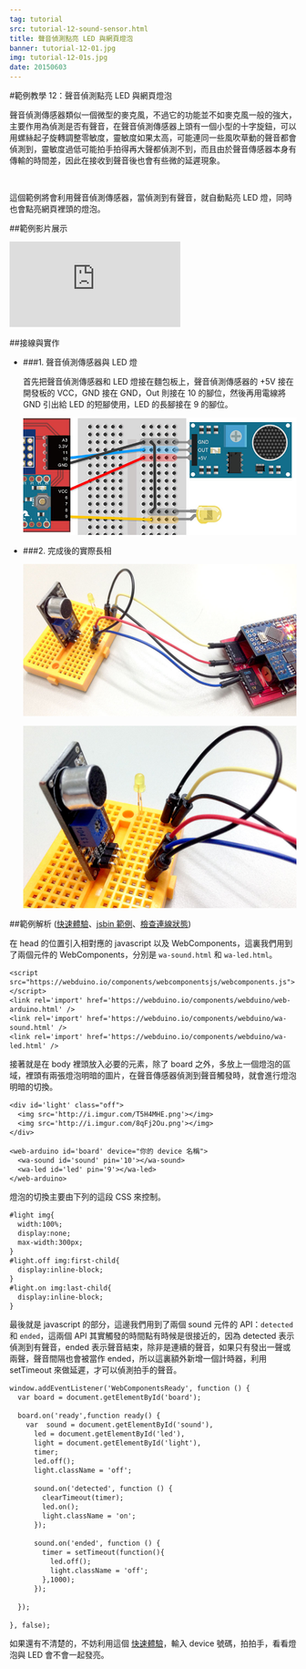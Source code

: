 ```yaml
---
tag: tutorial
src: tutorial-12-sound-sensor.html
title: 聲音偵測點亮 LED 與網頁燈泡
banner: tutorial-12-01.jpg
img: tutorial-12-01s.jpg
date: 20150603
---
```


<!-- @@master  = ../../_layout.html-->

<!-- @@block  =  meta-->

<title>範例教學 12：聲音偵測點亮 LED 與網頁燈泡 :::: Webduino = Web × Arduino</title>

<meta name="description" content="聲音偵測傳感器類似一個微型的麥克風，不過它的功能並不如麥克風一般的強大，主要作用為偵測是否有聲音，在聲音偵測傳感器上頭有一個小型的十字旋鈕，可以用螺絲起子旋轉調整零敏度，靈敏度如果太高，可能連同一些風吹草動的聲音都會偵測到，靈敏度過低可能拍手拍得再大聲都偵測不到。">

<meta itemprop="description" content="聲音偵測傳感器類似一個微型的麥克風，不過它的功能並不如麥克風一般的強大，主要作用為偵測是否有聲音，在聲音偵測傳感器上頭有一個小型的十字旋鈕，可以用螺絲起子旋轉調整零敏度，靈敏度如果太高，可能連同一些風吹草動的聲音都會偵測到，靈敏度過低可能拍手拍得再大聲都偵測不到。">

<meta property="og:description" content="聲音偵測傳感器類似一個微型的麥克風，不過它的功能並不如麥克風一般的強大，主要作用為偵測是否有聲音，在聲音偵測傳感器上頭有一個小型的十字旋鈕，可以用螺絲起子旋轉調整零敏度，靈敏度如果太高，可能連同一些風吹草動的聲音都會偵測到，靈敏度過低可能拍手拍得再大聲都偵測不到。">

<meta property="og:title" content="範例教學 12：聲音偵測點亮 LED 與網頁燈泡" >

<meta property="og:url" content="https://webduino.io/tutorials/tutorial-12-sound-sensor.html">

<meta property="og:image" content="https://webduino.io/img/tutorials/tutorial-12-01s.jpg">

<meta itemprop="image" content="https://webduino.io/img/tutorials/tutorial-12-01s.jpg">

<include src="../_include-tutorials.html"></include>

<!-- @@close-->



<!-- @@block  =  tutorials-->

#範例教學 12：聲音偵測點亮 LED 與網頁燈泡

聲音偵測傳感器類似一個微型的麥克風，不過它的功能並不如麥克風一般的強大，主要作用為偵測是否有聲音，在聲音偵測傳感器上頭有一個小型的十字旋鈕，可以用螺絲起子旋轉調整零敏度，靈敏度如果太高，可能連同一些風吹草動的聲音都會偵測到，靈敏度過低可能拍手拍得再大聲都偵測不到，而且由於聲音傳感器本身有傳輸的時間差，因此在接收到聲音後也會有些微的延遲現象。

<br/>

這個範例將會利用聲音偵測傳感器，當偵測到有聲音，就自動點亮 LED 燈，同時也會點亮網頁裡頭的燈泡。

##範例影片展示

<iframe class="youtube" src="https://www.youtube.com/embed/ljSZQkpIOh8" frameborder="0" allowfullscreen></iframe>

##接線與實作

- ###1. 聲音偵測傳感器與 LED 燈

	首先把聲音偵測傳感器和 LED 燈接在麵包板上，聲音偵測傳感器的 +5V 接在開發板的 VCC，GND 接在 GND，Out 則接在 10 的腳位，然後再用電線將 GND 引出給 LED 的短腳使用，LED 的長腳接在 9 的腳位。

	![](../img/tutorials/tutorial-12-02.jpg)

- ###2. 完成後的實際長相

	![](../img/tutorials/tutorial-12-03.jpg)

	![](../img/tutorials/tutorial-12-04.jpg)

##範例解析 ([快速體驗](http://webduinoio.github.io/samples/content/sound-led/index.html)、[jsbin 範例](http://jsbin.com/yohuho/11/edit?html,js,output)、[檢查連線狀態](https://webduino.io/device.html))

在 head 的位置引入相對應的 javascript 以及 WebComponents，這裏我們用到了兩個元件的 WebComponents，分別是 `wa-sound.html` 和 `wa-led.html`。

	<script src="https://webduino.io/components/webcomponentsjs/webcomponents.js"></script>
	<link rel='import' href='https://webduino.io/components/webduino/web-arduino.html' />
	<link rel='import' href='https://webduino.io/components/webduino/wa-sound.html' />
	<link rel='import' href='https://webduino.io/components/webduino/wa-led.html' />

接著就是在 body 裡頭放入必要的元素，除了 board 之外，多放上一個燈泡的區域，裡頭有兩張燈泡明暗的圖片，在聲音傳感器偵測到聲音觸發時，就會進行燈泡明暗的切換。

	<div id='light' class="off">
	  <img src='http://i.imgur.com/T5H4MHE.png'></img>
	  <img src='http://i.imgur.com/8qFj2Ou.png'></img>
	</div>

	<web-arduino id='board' device="你的 device 名稱">
	  <wa-sound id='sound' pin='10'></wa-sound>
	  <wa-led id='led' pin='9'></wa-led>
	</web-arduino>

燈泡的切換主要由下列的這段 CSS 來控制。

	#light img{
	  width:100%;
	  display:none;
	  max-width:300px;
	}
	#light.off img:first-child{
	  display:inline-block;
	}
	#light.on img:last-child{
	  display:inline-block;
	}

最後就是 javascript 的部分，這邊我們用到了兩個 sound 元件的 API：`detected` 和 `ended`，這兩個 API 其實觸發的時間點有時候是很接近的，因為 detected 表示偵測到有聲音，ended 表示聲音結束，除非是連續的聲音，如果只有發出一聲或兩聲，聲音間隔也會被當作 ended，所以這裏額外新增一個計時器，利用 setTimeout 來做延遲，才可以偵測拍手的聲音。

	window.addEventListener('WebComponentsReady', function () {
	  var board = document.getElementById('board');
	  
	  board.on('ready',function ready() {
	    var  sound = document.getElementById('sound'),
	      led = document.getElementById('led'),
	      light = document.getElementById('light'),
	      timer;
	      led.off();
	      light.className = 'off';
	    
	      sound.on('detected', function () {
	        clearTimeout(timer);
	        led.on();
	        light.className = 'on';
	      });
	      
	      sound.on('ended', function () {
	        timer = setTimeout(function(){
	          led.off();
	          light.className = 'off';
	        },1000);
	      });  
	    
	  });
	   
	}, false);

如果還有不清楚的，不妨利用這個 [快速體驗](http://webduinoio.github.io/samples/content/sound-led/index.html)，輸入 device 號碼，拍拍手，看看燈泡與 LED 會不會一起發亮。


<!-- @@close-->